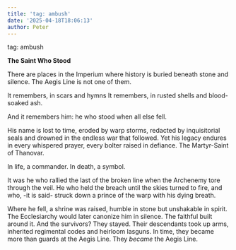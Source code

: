 ```yaml
---
title: 'tag: ambush'
date: '2025-04-18T18:06:13'
author: Peter
---
```


tag: ambush

**The Saint Who Stood**

There are places in the Imperium where history is buried beneath stone and silence. The Aegis Line is not one of them.

It remembers, in scars and hymns
It remembers, in rusted shells and blood-soaked ash.

And it remembers him: he who stood when all else fell.

His name is lost to time, eroded by warp storms, redacted by inquisitorial seals and drowned in the endless war that followed. Yet his legacy endures in every whispered prayer, every bolter raised in defiance. The Martyr-Saint of Thanovar.

In life, a commander. In death, a symbol. 

It was he who rallied the last of the broken line when the Archenemy tore through the veil. He who held the breach until the skies turned to fire, and who, -it is said- struck down a prince of the warp with his dying breath.

Where he fell, a shrine was raised, humble in stone but unshakable in spirit. The Ecclesiarchy would later canonize him in silence. The faithful built around it. And the survivors? They stayed. Their descendants took up arms, inherited regimental codes and heirloom lasguns. In time, they became more than guards at the Aegis Line. They *became* the Aegis Line.
